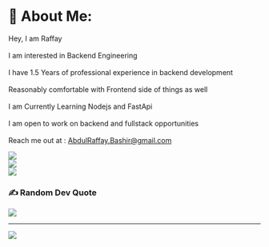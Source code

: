 # 💫 About Me:
Hey, I am Raffay<br><br>I am interested in Backend Engineering <br><br>I have 1.5 Years of professional experience in backend development<br><br>Reasonably comfortable with Frontend side of things as well<br><br>I am Currently Learning Nodejs and FastApi<br><br>I am open to work on backend and fullstack opportunities<br><br>Reach me out at : AbdulRaffay.Bashir@gmail.com




![](https://github-readme-stats.vercel.app/api?username=Abdul-Raffay-0&theme=dark&hide_border=false&include_all_commits=false&count_private=false)<br/>
![](https://github-readme-streak-stats.herokuapp.com/?user=Abdul-Raffay-0&theme=dark&hide_border=false)<br/>
![](https://github-readme-stats.vercel.app/api/top-langs/?username=Abdul-Raffay-0&theme=dark&hide_border=false&include_all_commits=false&count_private=false&layout=compact)

### ✍️ Random Dev Quote
![](https://quotes-github-readme.vercel.app/api?type=horizontal&theme=radical)

---
[![](https://visitcount.itsvg.in/api?id=Abdul-Raffay-0&icon=0&color=0)](https://visitcount.itsvg.in)

<!-- Proudly created with GPRM ( https://gprm.itsvg.in ) -->
